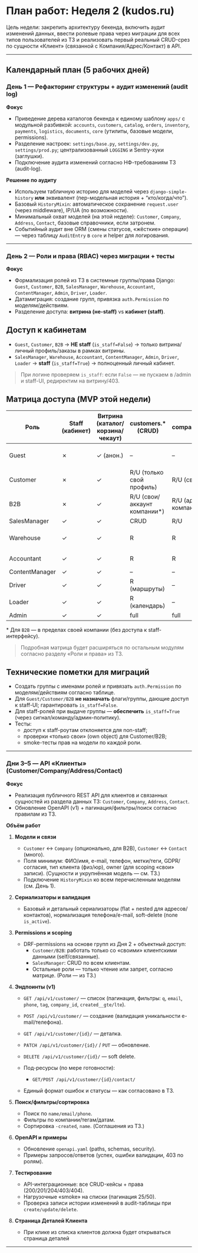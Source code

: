 # План работ: Неделя 2 (kudos.ru)

Цель недели: закрепить архитектуру бекенда, включить аудит изменений данных, ввести ролевые права через миграции для всех типов пользователей из ТЗ и реализовать первый реальный CRUD-срез по сущности «Клиент» (связанной с Компания/Адрес/Контакт) в API.

---

## Календарный план (5 рабочих дней)

### День 1 — Рефакторинг структуры + аудит изменений (audit log)

**Фокус**

- Приведение дерева каталогов бекенда к единому шаблону `apps/` с модульной разбивкой: `accounts`, `customers`, `catalog`, `orders`, `inventory`, `payments`, `logistics`, `documents`, `core` (утилиты, базовые модели, permissions).
- Разделение настроек: `settings/base.py`, `settings/dev.py`, `settings/prod.py`; централизованный `LOGGING` и Sentry-хуки (заглушки).
- Подключение аудита изменений согласно НФ-требованиям ТЗ (audit-log).

**Решение по аудиту**

- Используем табличную историю для моделей через `django-simple-history` **или** эквивалент (пер-модельная история + “кто/когда/что”).
- Базовый `HistoryMixin`: автоматическое сохранение `request.user` (через middleware), IP/UA (по возможности).
- Минимальный охват моделей (на этой неделе): `Customer`, `Company`, `Address`, `Contact`, базовые справочники, если затронем.
- Событийный аудит вне ORM (смены статусов, «жёсткие» операции) — через таблицу `AuditEntry` в `core` и helper для логирования.

---

### День 2 — Роли и права (RBAC) через миграции + тесты

**Фокус**

- Формализация ролей из ТЗ в системные группы/права Django:  
  `Guest`, `Customer`, `B2B`, `SalesManager`, `Warehouse`, `Accountant`, `ContentManager`, `Admin`, `Driver`, `Loader`.
- Датамиграция: создание групп, привязка `auth.Permission` по моделям/действиям.
- Разделение доступа: **витрина (не-staff)** vs **кабинет (staff)**.

## Доступ к кабинетам

- `Guest`, `Customer`, `B2B` → **НЕ staff** (`is_staff=False`) → только витрина/личный профиль/заказы в рамках витрины.
- `SalesManager`, `Warehouse`, `Accountant`, `ContentManager`, `Admin`, `Driver`, `Loader` → **staff** (`is_staff=True`) → полноценный личный кабинет.

> При логине проверяем `is_staff`: если `False` — не пускаем в /admin и staff-UI, редиректим на витрину/403.

## Матрица доступа (MVP этой недели)

| Роль           | Staff (кабинет) | Витрина (каталог/корзина/чекаут) | customers.\* (CRUD)           | companies/addresses/contacts     | orders.\*         | inventory.\*               | documents.\*          | admin |
| -------------- | --------------- | -------------------------------- | ----------------------------- | -------------------------------- | ----------------- | -------------------------- | --------------------- | ----- |
| Guest          | ✗               | ✓ (анон.)                        | –                             | –                                | –                 | R (наличие/цены, публично) | –                     | –     |
| Customer       | ✗               | ✓                                | R/U (только свой профиль)     | R/U (свои адреса)                | R (свои заказы)   | R (наличие/цены, публично) | R (свои счета/чеки)   | –     |
| B2B            | ✗               | ✓                                | R/U (свои/аккаунт компании\*) | R/U (адреса/контакты компании\*) | R (свои/компании) | R (наличие/цены, публично) | R (свои/компании)     | –     |
| SalesManager   | ✓               | ✓                                | CRUD                          | R/U                              | CRUD              | R                          | R                     | –     |
| Warehouse      | ✓               | ✓                                | R                             | R                                | R                 | U (складские статусы)      | R                     | –     |
| Accountant     | ✓               | ✓                                | R                             | R                                | R/U (оплаты)      | –                          | R/U (счета, возвраты) | –     |
| ContentManager | ✓               | ✓                                | –                             | –                                | –                 | –                          | –                     | –     |
| Driver         | ✓               | ✓                                | R (маршруты)                  | –                                | –                 | R (маршруты)               | –                     | –     |
| Loader         | ✓               | ✓                                | R (календарь)                 | –                                | –                 | U (выдача/приёмка)         | –                     | –     |
| Admin          | ✓               | ✓                                | full                          | full                             | full              | full                       | full                  | full  |

\* Для `B2B` — в пределах своей компании (без доступа к staff-интерфейсу).

> Подробная матрица будет расширяться по остальным модулям согласно разделу «Роли и права» из ТЗ.

## Технические пометки для миграций

- Создать группы с именами ролей и привязать `auth.Permission` по моделям/действиям согласно таблице.
- Для `Guest/Customer/B2B` **не назначать** флаги/группы, дающие доступ к staff-UI; гарантировать `is_staff=False`.
- Для staff-ролей при выдаче группы — **обеспечить** `is_staff=True` (через сигнал/команду/админ-политику).
- Тесты:
  - доступ к staff-роутам отклоняется для non-staff;
  - проверки «только свои» (own object) для Customer/B2B;
  - smoke-тесты прав на модели по каждой роли.

---

### Дни 3–5 — API «Клиенты» (Customer/Company/Address/Contact)

**Фокус**

- Реализация публичного REST API для клиентов и связанных сущностей из раздела данных ТЗ: `Customer`, `Company`, `Address`, `Contact`.
- Обновление OpenAPI (v1) + пагинация/фильтры/поиск согласно правилам из ТЗ.

**Объём работ**

1. **Модели и связи**
   - `Customer` ↔ `Company` (опционально, для B2B), `Customer` ↔ `Contact` (много).
   - Поля минимум: ФИО/имя, e-mail, телефон, метки/теги, GDPR/согласия, тип клиента (физ/юр), owner (для scoping «свои» записи). (Сущности и укрупнённая модель — см. ТЗ.)
   - Подключение `HistoryMixin` ко всем перечисленным моделям (см. День 1).

2. **Сериализаторы и валидация**
   - Базовый и детальный сериализаторы (flat + nested для адресов/контактов), нормализация телефона/e-mail, soft-delete (поле `is_active`).

3. **Permissions и scoping**
   - DRF-permissions на основе групп из Дня 2 + объектный доступ:
     - `Customer/B2B`: работать только со «своими» клиентскими данными (self/связанные).
     - `SalesManager`: CRUD по всем клиентам.
     - Остальные роли — только чтение или запрет, согласно матрице. (Роли — из ТЗ.)

4. **Эндпоинты (v1)**
   - `GET /api/v1/customer/` — список (пагинация, фильтры: `q`, `email`, `phone`, `tag`, `company_id`, `created__gte/lte`).
   - `POST /api/v1/customer/` — создание (валидация уникальности e-mail/телефона).
   - `GET /api/v1/customer/{id}/` — деталка.
   - `PATCH /api/v1/customer/{id}/` / `PUT` — обновление.
   - `DELETE /api/v1/customer/{id}/` — soft delete.
   - Под-ресурсы (по мере готовности):
     - `GET/POST /api/v1/customer/{id}/contact/`

   - Единый формат ошибок и статусы — как согласовано в ТЗ.

5. **Поиск/фильтры/сортировка**
   - Поиск по `name/email/phone`.
   - Фильтры по компании/тегам/датам.
   - Сортировка `-created`, `name`. (Соглашения из ТЗ.)

6. **OpenAPI и примеры**
   - Обновление `openapi.yaml` (paths, schemas, security).
   - Примеры запросов/ответов (успех, ошибки валидации, 403 по ролям).

7. **Тестирование**
   - API-интеграционные: все CRUD-кейсы + права (200/201/204/403/404).
   - Нагрузочные «smoke» на списки (пагинация 25/50).
   - Проверка записи истории изменений в audit-таблицы при `create/update/delete`.

8. **Страница Деталей Клиента**
   - При клике из списка клиентов должна будет открываться страница деталей

---
